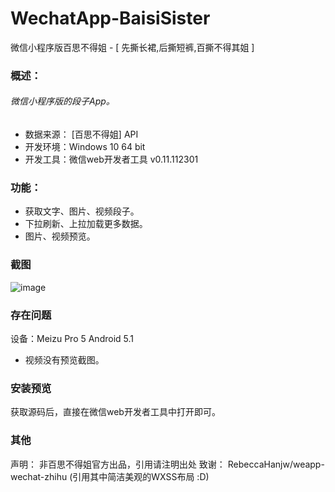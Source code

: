 # WechatApp-BaisiSister
微信小程序版百思不得姐 - [ 先撕长裙,后撕短裤,百撕不得其姐 ]

### 概述：

###### 微信小程序版的段子App。
* 数据来源： [百思不得姐] API
* 开发环境：Windows 10 64 bit 
* 开发工具：微信web开发者工具 v0.11.112301

### 功能：
* 获取文字、图片、视频段子。
* 下拉刷新、上拉加载更多数据。
* 图片、视频预览。


### 截图 

![image](https://github.com/Symous/WechatApp-BaisiSister/blob/master/ShowDemo.gif )   

### 存在问题
设备：Meizu Pro 5 Android 5.1
* 视频没有预览截图。

### 安装预览
获取源码后，直接在微信web开发者工具中打开即可。


### 其他
声明： 非百思不得姐官方出品，引用请注明出处
致谢： RebeccaHanjw/weapp-wechat-zhihu (引用其中简洁美观的WXSS布局 :D)

